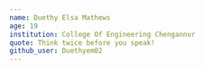 ```yaml
---
name: Duethy Elsa Mathews
age: 19
institution: College Of Engineering Chengannur
quote: Think twice before you speak!
github_user: Duethyem02
---
```

